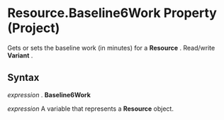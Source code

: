
# Resource.Baseline6Work Property (Project)

Gets or sets the baseline work (in minutes) for a  **Resource** . Read/write **Variant** .


## Syntax

 _expression_ . **Baseline6Work**

 _expression_ A variable that represents a **Resource** object.

